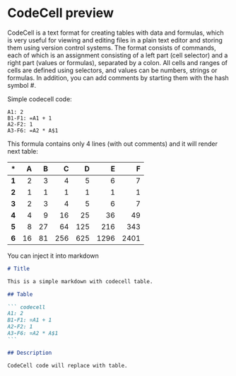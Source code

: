 # CodeCell preview

CodeCell is a text format for creating tables with data and formulas, which is
very useful for viewing and editing files in a plain text editor and storing
them using version control systems. The format consists of commands, each of
which is an assignment consisting of a left part (cell selector) and a right
part (values or formulas), separated by a colon. All cells and ranges of cells
are defined using selectors, and values can be numbers, strings or formulas.
In addition, you can add comments by starting them with the hash symbol #.

Simple codecell code:

```codecell raw
A1: 2
B1-F1: =A1 + 1
A2-F2: 1
A3-F6: =A2 * A$1
```

This formula contains only 4 lines (with out comments) and it will render next
table:

| *   |A   |B   |C    |D    |E     |F     |
|-----|---:|---:|----:|----:|-----:|-----:|
|**1**|   2|   3|    4|    5|     6|     7|
|**2**|   1|   1|    1|    1|     1|     1|
|**3**|   2|   3|    4|    5|     6|     7|
|**4**|   4|   9|   16|   25|    36|    49|
|**5**|   8|  27|   64|  125|   216|   343|
|**6**|  16|  81|  256|  625|  1296|  2401|

You can inject it into markdown
```` markdown
# Title

This is a simple markdown with codecell table.

## Table

``` codecell
A1: 2
B1-F1: =A1 + 1
A2-F2: 1
A3-F6: =A2 * A$1
```

## Description

CodeCell code will replace with table.
````